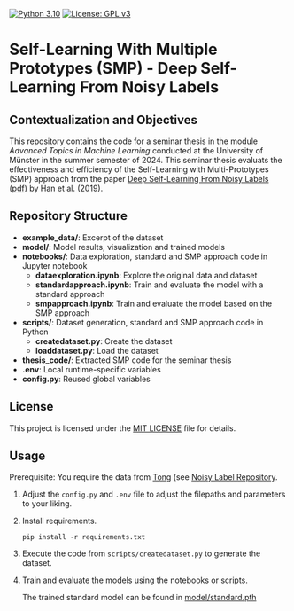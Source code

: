 [![Python 3.10](https://img.shields.io/badge/python-3.10.8-blue)](https://www.python.org/downloads/release/python-31013/) [![License: GPL v3](https://img.shields.io/badge/License-GPLv3-blue.svg)](https://www.gnu.org/licenses/gpl-3.0) 
<!-- ![GitHub version](https://img.shields.io/github/v/release/lgiesen/Deep-Self-Learning-From-Noisy-Labels?color=green&include_prereleases) -->
# Self-Learning With Multiple Prototypes (SMP) - Deep Self-Learning From Noisy Labels


## Contextualization and Objectives

This repository contains the code for a seminar thesis in the module <i>Advanced Topics in Machine Learning</i> conducted at the University of Münster in the summer semester of 2024.
This seminar thesis evaluats the effectiveness and efficiency of the Self-Learning with Multi-Prototypes (SMP) approach from the paper [Deep Self-Learning From Noisy Labels](https://arxiv.org/abs/1908.02160) ([pdf](https://openaccess.thecvf.com/content_ICCV_2019/papers/Han_Deep_Self-Learning_From_Noisy_Labels_ICCV_2019_paper.pdf)) by Han et al. (2019).

## Repository Structure

- **example_data/**: Excerpt of the dataset
- **model/**: Model results, visualization and trained models
- **notebooks/**: Data exploration, standard and SMP approach code in Jupyter notebook
    - **dataexploration.ipynb**: Explore the original data and dataset
    - **standardapproach.ipynb**: Train and evaluate the model with a standard approach
    - **smpapproach.ipynb**: Train and evaluate the model based on the SMP approach
- **scripts/**: Dataset generation, standard and SMP approach code in Python
    - **createdataset.py**: Create the dataset
    - **loaddataset.py**: Load the dataset
- **thesis_code/**: Extracted SMP code for the seminar thesis
- **.env**: Local runtime-specific variables
- **config.py**: Reused global variables
<!-- - **requirements.txt**: Lists all Python libraries required to run the scripts -->
<!-- The main script orchestrates the data collection, preprocessing, sentiment analysis, and visualization processes. -->
        
## License

This project is licensed under the [MIT LICENSE](https://github.com/lgiesen/Deep-Self-Learning-From-Noisy-Labels/blob/main/LICENSE) file for details.

## Usage

Prerequisite: You require the data from [Tong](mailto:tong.xiao.work@gmail.com) (see [Noisy Label Repository](https://github.com/Cysu/noisy_label).
1. Adjust the `config.py` and `.env` file to adjust the filepaths and parameters to your liking.
2. Install requirements.
    ```
    pip install -r requirements.txt
    ```
3. Execute the code from `scripts/createdataset.py` to generate the dataset.
4. Train and evaluate the models using the notebooks or scripts.
    
    The trained standard model can be found in [model/standard.pth](https://github.com/lgiesen/Deep-Self-Learning-From-Noisy-Labels/blob/main/model/standard.pth)